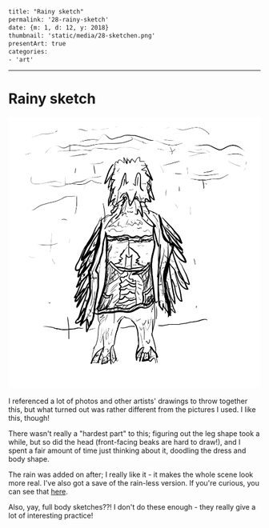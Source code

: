 
    title: "Rainy sketch"
    permalink: '28-rainy-sketch'
    date: {m: 1, d: 12, y: 2018}
    thumbnail: 'static/media/28-sketchen.png'
    presentArt: true
    categories:
    - 'art'

---

# Rainy sketch

![Rainy sketch](static/media/28-sketchen.png)

I referenced a lot of photos and other artists' drawings to throw together this, but what turned out was rather different from the pictures I used. I like this, though!

There wasn't really a "hardest part" to this; figuring out the leg shape took a while, but so did the head (front-facing beaks are hard to draw!), and I spent a fair amount of time just thinking about it, doodling the dress and body shape.

The rain was added on after; I really like it - it makes the whole scene look more real. I've also got a save of the rain-less version. If you're curious, you can see that [here](static/media/28-sketchen-drier.png).

Also, yay, full body sketches??! I don't do these enough - they really give a lot of interesting practice!
